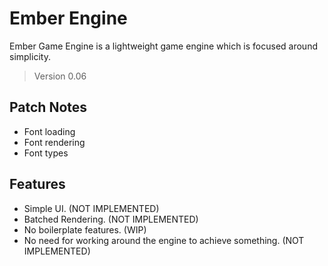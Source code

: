 # Ember Engine

Ember Game Engine is a lightweight game engine which is focused around simplicity.

> Version 0.06

## Patch Notes

- Font loading
- Font rendering
- Font types

## Features

- Simple UI. (NOT IMPLEMENTED)
- Batched Rendering. (NOT IMPLEMENTED)
- No boilerplate features. (WIP)
- No need for working around the engine to achieve something. (NOT IMPLEMENTED)

